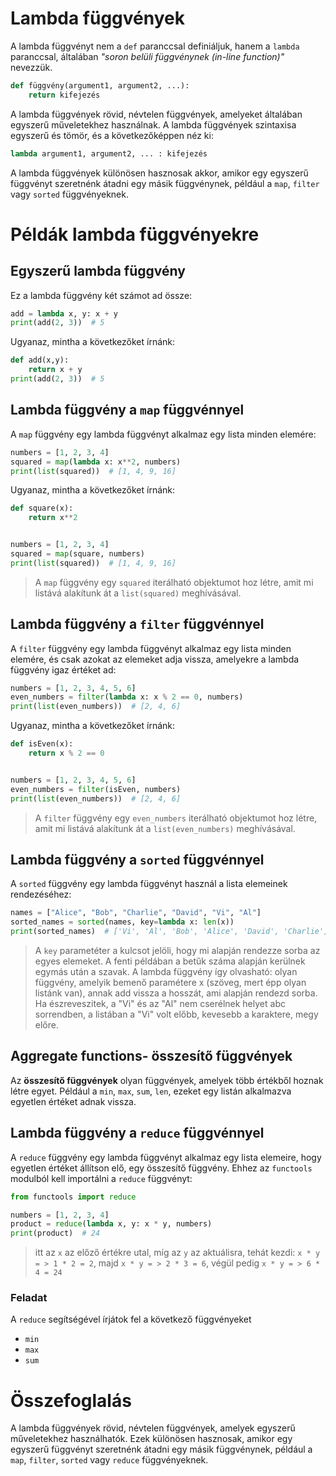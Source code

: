 # Lambda függvények

A lambda függvényt nem a `def` paranccsal definiáljuk, hanem a `lambda` paranccsal, általában *"soron belüli függvénynek (in-line function)"* nevezzük.
```python
def függvény(argument1, argument2, ...): 
    return kifejezés
```

A lambda függvények rövid, névtelen függvények, amelyeket általában egyszerű műveletekhez használnak. A lambda függvények szintaxisa egyszerű és tömör, és a következőképpen néz ki:

```python
lambda argument1, argument2, ... : kifejezés
```

A lambda függvények különösen hasznosak akkor, amikor egy egyszerű függvényt szeretnénk átadni egy másik függvénynek, például a `map`, `filter` vagy `sorted` függvényeknek.

# Példák lambda függvényekre

## Egyszerű lambda függvény

Ez a lambda függvény két számot ad össze:

```python
add = lambda x, y: x + y
print(add(2, 3))  # 5
```
Ugyanaz, mintha a következőket írnánk:
```python
def add(x,y):
    return x + y
print(add(2, 3))  # 5
```

## Lambda függvény a `map` függvénnyel

A `map` függvény egy lambda függvényt alkalmaz egy lista minden elemére:

```python
numbers = [1, 2, 3, 4]
squared = map(lambda x: x**2, numbers)
print(list(squared))  # [1, 4, 9, 16]
```

Ugyanaz, mintha a következőket írnánk:
```python
def square(x):
    return x**2


numbers = [1, 2, 3, 4]
squared = map(square, numbers)
print(list(squared))  # [1, 4, 9, 16]
```

> A `map` függvény egy `squared` iterálható objektumot hoz létre, amit mi listává alakítunk át a `list(squared)` meghívásával.

## Lambda függvény a `filter` függvénnyel

A `filter` függvény egy lambda függvényt alkalmaz egy lista minden elemére, és csak azokat az elemeket adja vissza, amelyekre a lambda függvény igaz értéket ad:

```python
numbers = [1, 2, 3, 4, 5, 6]
even_numbers = filter(lambda x: x % 2 == 0, numbers)
print(list(even_numbers))  # [2, 4, 6]
```
Ugyanaz, mintha a következőket írnánk:
```python
def isEven(x):
    return x % 2 == 0


numbers = [1, 2, 3, 4, 5, 6]
even_numbers = filter(isEven, numbers)
print(list(even_numbers))  # [2, 4, 6]
```
> A `filter` függvény egy `even_numbers` iterálható objektumot hoz létre, amit mi listává alakítunk át a `list(even_numbers)` meghívásával.
> 
## Lambda függvény a `sorted` függvénnyel

A `sorted` függvény egy lambda függvényt használ a lista elemeinek rendezéséhez:

```python
names = ["Alice", "Bob", "Charlie", "David", "Vi", "Al"]
sorted_names = sorted(names, key=lambda x: len(x))
print(sorted_names)  # ['Vi', 'Al', 'Bob', 'Alice', 'David', 'Charlie']
```

> A `key` parametéter a kulcsot jelöli, hogy mi alapján rendezze sorba az egyes elemeket. A fenti példában a betűk száma alapján kerülnek egymás után a szavak. A lambda függvény így olvasható: olyan függvény, amelyik bemenő paramétere x (szöveg, mert épp olyan listánk van), annak add vissza a hosszát, ami alapján rendezd sorba. Ha észreveszitek, a "Vi" és az "Al" nem cserélnek helyet abc sorrendben, a listában a "Vi" volt előbb, kevesebb a karaktere, megy előre.

## Aggregate functions- összesítő függvények
Az **összesítő függvények** olyan függvények, amelyek több értékből hoznak létre egyet. Például a `min`, `max`, `sum`, `len`, ezeket egy listán alkalmazva egyetlen értéket adnak vissza.

## Lambda függvény a `reduce` függvénnyel

A `reduce` függvény egy lambda függvényt alkalmaz egy lista elemeire, hogy egyetlen értéket állítson elő, egy összesítő függvény. Ehhez az `functools` modulból kell importálni a `reduce` függvényt:

```python
from functools import reduce

numbers = [1, 2, 3, 4]
product = reduce(lambda x, y: x * y, numbers)
print(product)  # 24
```

> itt az `x` az előző értékre utal, míg az `y` az aktuálisra, tehát kezdi: `x * y = > 1 * 2 = 2`, majd `x * y = > 2 * 3 = 6`, végül pedig `x * y = > 6 * 4 = 24`

### Feladat
A `reduce` segítségével írjátok fel a következő függvényeket
- `min`
- `max`
- `sum`

# Összefoglalás

A lambda függvények rövid, névtelen függvények, amelyek egyszerű műveletekhez használhatók. Ezek különösen hasznosak, amikor egy egyszerű függvényt szeretnénk átadni egy másik függvénynek, például a `map`, `filter`, `sorted` vagy `reduce` függvényeknek. 